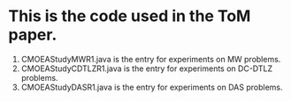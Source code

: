 # This is the code used in the ToM paper.
1. CMOEAStudyMWR1.java is the entry for experiments on MW problems.
2. CMOEAStudyCDTLZR1.java  is the entry for experiments on DC-DTLZ problems.
3. CMOEAStudyDASR1.java  is the entry for experiments on DAS problems.
